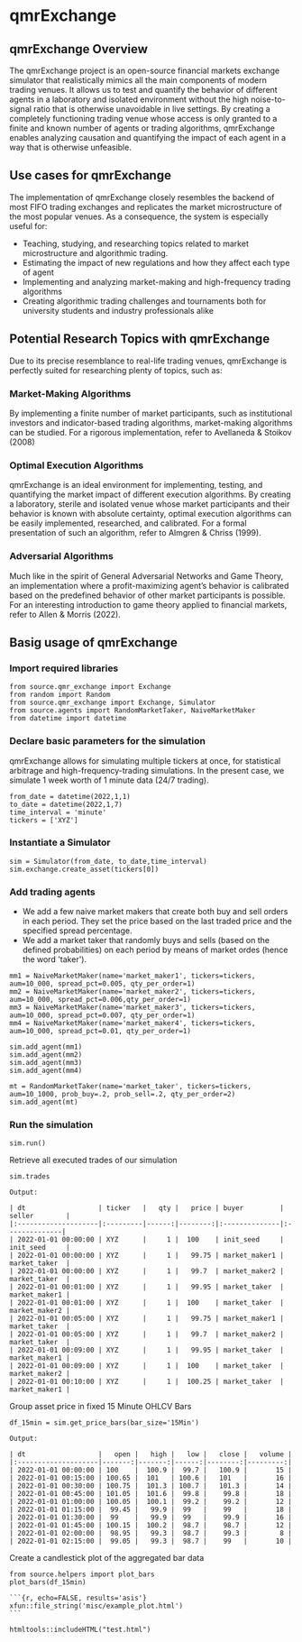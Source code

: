 


<!-- <p align="center" background-color='red' width="100%">
    <img width="33%" src="https://www.qmr.ai/wp-content/uploads/2022/03/qmr_logo.png">
</p> -->

# qmrExchange

## qmrExchange Overview
The qmrExchange project is an open-source financial markets exchange simulator that realistically mimics all the main components of modern trading venues. It allows us to test and quantify the behavior of different agents in a laboratory and isolated environment without the high noise-to-signal ratio that is otherwise unavoidable in live settings.
By creating a completely functioning trading venue whose access is only granted to a finite and known number of agents or trading algorithms, qmrExchange enables analyzing causation and quantifying the impact of each agent in a way that is otherwise unfeasible.


## Use cases for qmrExchange
The implementation of qmrExchange closely resembles the backend of most FIFO trading exchanges and replicates the market microstructure of the most popular venues. As a consequence, the system is especially useful for:
- Teaching, studying, and researching topics related to market microstructure and algorithmic trading.
- Estimating the impact of new regulations and how they affect each type of agent
- Implementing and analyzing market-making and high-frequency trading algorithms
-	Creating algorithmic trading challenges and tournaments both for university students and industry professionals alike


## Potential Research Topics with qmrExchange
Due to its precise resemblance to real-life trading venues, qmrExchange is perfectly suited for researching plenty of topics, such as:
### Market-Making Algorithms
By implementing a finite number of market participants, such as institutional investors and indicator-based trading algorithms, market-making algorithms can be studied. For a rigorous implementation, refer to Avellaneda & Stoikov (2008)
### Optimal Execution Algorithms
qmrExchange is an ideal environment for implementing, testing, and quantifying the market impact of different execution algorithms. By creating a laboratory, sterile and isolated venue whose market participants and their behavior is known with absolute certainty, optimal execution algorithms can be easily implemented, researched, and calibrated. For a formal presentation of such an algorithm, refer to Almgren & Chriss (1999).
### Adversarial Algorithms
Much like in the spirit of General Adversarial Networks and Game Theory, an implementation where a profit-maximizing agent’s behavior is calibrated based on the predefined behavior of other market participants is possible. For an interesting introduction to game theory applied to financial markets, refer to Allen & Morris (2022).

## Basig usage of qmrExchange
### Import required libraries

```
from source.qmr_exchange import Exchange
from random import Random
from source.qmr_exchange import Exchange, Simulator
from source.agents import RandomMarketTaker, NaiveMarketMaker
from datetime import datetime
```

### Declare basic parameters for the simulation
qmrExchange allows for simulating multiple tickers at once, for statistical arbitrage and high-frequency-trading simulations. In the present case, we simulate 1 week worth of 1 minute data (24/7 trading).

```
from_date = datetime(2022,1,1)
to_date = datetime(2022,1,7)
time_interval = 'minute'
tickers = ['XYZ']
```

### Instantiate a Simulator

```
sim = Simulator(from_date, to_date,time_interval)
sim.exchange.create_asset(tickers[0])
```

### Add trading agents
- We add a few naive market makers that create both buy and sell orders in each period. They set the price based on the last traded price and the specified spread percentage.
- We add a market taker that randomly buys and sells (based on the defined probabilities) on each period by means of market ordes (hence the word 'taker').

```
mm1 = NaiveMarketMaker(name='market_maker1', tickers=tickers, aum=10_000, spread_pct=0.005, qty_per_order=1)
mm2 = NaiveMarketMaker(name='market_maker2', tickers=tickers, aum=10_000, spread_pct=0.006,qty_per_order=1)
mm3 = NaiveMarketMaker(name='market_maker3', tickers=tickers, aum=10_000, spread_pct=0.007, qty_per_order=1)
mm4 = NaiveMarketMaker(name='market_maker4', tickers=tickers, aum=10_000, spread_pct=0.01, qty_per_order=1)

sim.add_agent(mm1)
sim.add_agent(mm2)
sim.add_agent(mm3)
sim.add_agent(mm4)

mt = RandomMarketTaker(name='market_taker', tickers=tickers, aum=10_1000, prob_buy=.2, prob_sell=.2, qty_per_order=2)
sim.add_agent(mt)
```

### Run the simulation

```
sim.run()
```

Retrieve all executed trades of our simulation

```
sim.trades
```

```
Output:

| dt                  | ticker   |   qty |   price | buyer         | seller        |
|:--------------------|:---------|------:|--------:|:--------------|:--------------|
| 2022-01-01 00:00:00 | XYZ      |     1 |  100    | init_seed     | init_seed     |
| 2022-01-01 00:00:00 | XYZ      |     1 |   99.75 | market_maker1 | market_taker  |
| 2022-01-01 00:00:00 | XYZ      |     1 |   99.7  | market_maker2 | market_taker  |
| 2022-01-01 00:01:00 | XYZ      |     1 |   99.95 | market_taker  | market_maker1 |
| 2022-01-01 00:01:00 | XYZ      |     1 |  100    | market_taker  | market_maker2 |
| 2022-01-01 00:05:00 | XYZ      |     1 |   99.75 | market_maker1 | market_taker  |
| 2022-01-01 00:05:00 | XYZ      |     1 |   99.7  | market_maker2 | market_taker  |
| 2022-01-01 00:09:00 | XYZ      |     1 |   99.95 | market_taker  | market_maker1 |
| 2022-01-01 00:09:00 | XYZ      |     1 |  100    | market_taker  | market_maker2 |
| 2022-01-01 00:10:00 | XYZ      |     1 |  100.25 | market_taker  | market_maker1 |
```

Group asset price in fixed 15 Minute OHLCV Bars

```
df_15min = sim.get_price_bars(bar_size='15Min')
```

```
Output:

| dt                  |   open |   high |   low |   close |   volume |
|:--------------------|-------:|-------:|------:|--------:|---------:|
| 2022-01-01 00:00:00 | 100    |  100.9 |  99.7 |   100.9 |       15 |
| 2022-01-01 00:15:00 | 100.65 |  101   | 100.6 |   101   |       16 |
| 2022-01-01 00:30:00 | 100.75 |  101.3 | 100.7 |   101.3 |       14 |
| 2022-01-01 00:45:00 | 101.05 |  101.6 |  99.8 |    99.8 |       18 |
| 2022-01-01 01:00:00 | 100.05 |  100.1 |  99.2 |    99.2 |       12 |
| 2022-01-01 01:15:00 |  99.45 |   99.9 |  99   |    99   |       18 |
| 2022-01-01 01:30:00 |  99    |   99.9 |  99   |    99.9 |       16 |
| 2022-01-01 01:45:00 | 100.15 |  100.2 |  98.7 |    98.7 |       12 |
| 2022-01-01 02:00:00 |  98.95 |   99.3 |  98.7 |    99.3 |        8 |
| 2022-01-01 02:15:00 |  99.05 |   99.3 |  98.7 |    99   |       10 |
```

Create a candlestick plot of the aggregated bar data

```
from source.helpers import plot_bars
plot_bars(df_15min)
```


````{=html}
```{r, echo=FALSE, results='asis'}
xfun::file_string('misc/example_plot.html')
```
````

```{r, echo=FALSE}
htmltools::includeHTML("test.html")
```